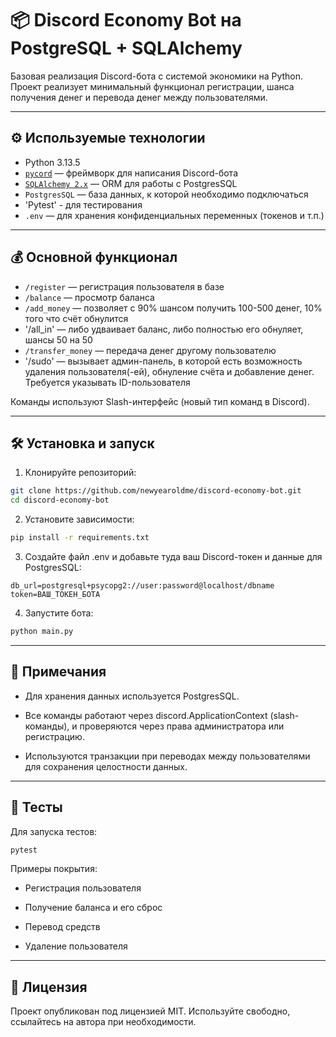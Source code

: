 # 📦 Discord Economy Bot на PostgreSQL + SQLAlchemy

Базовая реализация Discord-бота с системой экономики на Python.  
Проект реализует минимальный функционал регистрации, шанса получения денег и перевода денег между пользователями.

---

## ⚙️ Используемые технологии

- Python 3.13.5
- [`pycord`](https://docs.pycord.dev/en/stable/) — фреймворк для написания Discord-бота
- [`SQLAlchemy 2.x`](https://docs.sqlalchemy.org/en/20/#) — ORM для работы с PostgresSQL
- `PostgresSQL` — база данных, к которой необходимо подключаться
- 'Pytest' - для тестирования
- `.env` — для хранения конфиденциальных переменных (токенов и т.п.)

---

## 💰 Основной функционал

- `/register` — регистрация пользователя в базе
- `/balance` — просмотр баланса
- `/add_money` — позволяет с 90% шансом получить 100-500 денег, 10% того что счёт обнулится
- '/all_in' — либо удваивает баланс, либо полностью его обнуляет, шансы 50 на 50
- `/transfer_money` — передача денег другому пользователю
- '/sudo' — вызывает админ-панель, в которой есть возможность удаления пользователя(-ей), обнуление счёта и добавление денег. Требуется указывать ID-пользователя

Команды используют Slash-интерфейс (новый тип команд в Discord).

---

## 🛠 Установка и запуск

1. Клонируйте репозиторий:

```bash
git clone https://github.com/newyearoldme/discord-economy-bot.git
cd discord-economy-bot
```

2. Установите зависимости:
```bash
pip install -r requirements.txt
```

3. Создайте файл .env и добавьте туда ваш Discord-токен и данные для PostgresSQL:
```env
db_url=postgresql+psycopg2://user:password@localhost/dbname
token=ВАШ_ТОКЕН_БОТА
```

4. Запустите бота:
```bash
python main.py
```

---

## 📝 Примечания
- Для хранения данных используется PostgresSQL.

- Все команды работают через discord.ApplicationContext (slash-команды), и проверяются через права администратора или регистрацию.

- Используются транзакции при переводах между пользователями для сохранения целостности данных.

---

## 🧪 Тесты

Для запуска тестов:
```bash
pytest
```

Примеры покрытия:
- Регистрация пользователя

- Получение баланса и его сброс

- Перевод средств

- Удаление пользователя

---

## 📄 Лицензия
Проект опубликован под лицензией MIT. Используйте свободно, ссылайтесь на автора при необходимости.
